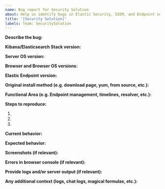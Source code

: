 ```yaml
---
name: Bug report for Security Solution
about: Help us identify bugs in Elastic Security, SIEM, and Endpoint so we can fix them!
title: '[Security Solution]'
labels: Team: SecuritySolution
---
```


**Describe the bug:**

**Kibana/Elasticsearch Stack version:**

**Server OS version:**

**Browser and Browser OS versions:**

**Elastic Endpoint version:**

**Original install method (e.g. download page, yum, from source, etc.):**

**Functional Area (e.g. Endpoint management, timelines, resolver, etc.):**

**Steps to reproduce:**

1.
2.
3.

**Current behavior:**

**Expected behavior:**

**Screenshots (if relevant):**

**Errors in browser console (if relevant):**

**Provide logs and/or server output (if relevant):**

**Any additional context (logs, chat logs, magical formulas, etc.):**

